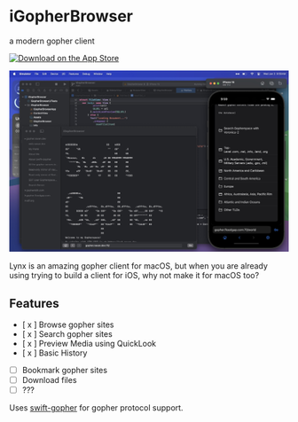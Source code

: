 # iGopherBrowser

a modern gopher client

[![Download on the App Store](https://upload.wikimedia.org/wikipedia/commons/3/3c/Download_on_the_App_Store_Badge.svg)](https://apps.apple.com/in/app/igopherbrowser/id6474638845)

![Screenshot Preview](./screenshots/preview.jpg)

Lynx is an amazing gopher client for macOS, but when you are already using trying to build a client for iOS, why not make it for macOS too?

## Features

- [ x ] Browse gopher sites
- [ x ] Search gopher sites
- [ x ] Preview Media using QuickLook
- [ x ] Basic History 
- [ ] Bookmark gopher sites
- [ ] Download files
- [ ] ??? 

Uses [swift-gopher](https://github.com/navanchauhan/swift-gopher) for gopher protocol support.